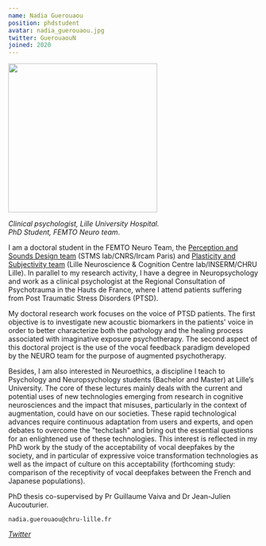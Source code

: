 ```yaml
---
name: Nadia Guerouaou
position: phdstudent
avatar: nadia_guerouaou.jpg
twitter: GuerouaouN
joined: 2020
---
```


<img width="300" src="{{site.baseurl}}/images/people/{{page.avatar}}" data-action="zoom">

_Clinical psychologist, Lille University Hospital._<br>
_PhD Student, FEMTO Neuro team_.<br>

I am a doctoral student in the FEMTO Neuro Team, the [Perception and Sounds Design team](https://www.ircam.fr/recherche/equipes-recherche/pds/) (STMS lab/CNRS/Ircam Paris) and [Plasticity and Subjectivity team](http://lilncog.eu/equipe-psy/) (Lille Neuroscience & Cognition Centre lab/INSERM/CHRU Lille). In parallel to my research activity, I have a degree in Neuropsychology and work as a clinical psychologist at the Regional Consultation of Psychotrauma in the Hauts de France, where I attend patients suffering from Post Traumatic Stress Disorders (PTSD).

My doctoral research work focuses on the voice of PTSD patients. The first objective is to investigate new acoustic biomarkers in the patients' voice in order to better characterize both the pathology and the healing process associated with imaginative exposure psychotherapy. The second aspect of this doctoral project is the use of the vocal feedback paradigm developed by the NEURO team for the purpose of augmented psychotherapy. 

Besides, I am also interested in Neuroethics, a discipline I teach to Psychology and Neuropsychology students (Bachelor and Master) at Lille’s University. The core of these lectures mainly deals with the current and potential uses of new technologies emerging from research in cognitive neurosciences and the impact that misuses, particularly in the context of augmentation, could have on our societies. These rapid technological advances require continuous adaptation from users and experts, and open debates to overcome the "techclash" and bring out the essential questions for an enlightened use of these technologies. This interest is reflected in my PhD work by the study of the acceptability of vocal deepfakes by the society, and in particular of expressive voice transformation technologies as well as the impact of culture on this acceptability (forthcoming study: comparison of the receptivity of vocal deepfakes between the French and Japanese populations).

PhD thesis co-supervised by Pr Guillaume Vaiva and Dr Jean-Julien Aucouturier. <br> 

<i class="fa fa-envelope-o"></i> `nadia.guerouaou@chru-lille.fr` <br>
<!-- <i class="fa fa-bar-chart-o" /> [Google Scholar](https://scholar.google.com/citations?user=jnST06UAAAAJ) <br> -->
<i class="fa fa-twitter" /> [Twitter](https://twitter.com/{{page.twitter}}) <br>

